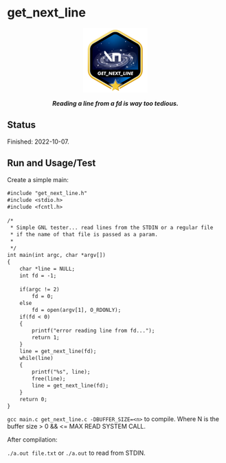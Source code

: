 # get_next_line

<p align="center">
  <img src="https://raw.githubusercontent.com/phrxn/phrxn/master/42/badges/get_next_linem.png" />
</p>
<p align="center">
	<b><i>Reading a line from a fd is way too tedious.</i></b><br>
</p>

## Status
Finished: 2022-10-07.

## Run and Usage/Test

Create a simple main:

```
#include "get_next_line.h"
#include <stdio.h>
#include <fcntl.h>

/*
 * Simple GNL tester... read lines from the STDIN or a regular file
 * if the name of that file is passed as a param.
 *
 */
int main(int argc, char *argv[])
{
    char *line = NULL;
    int fd = -1; 

    if(argc != 2)
        fd = 0;
    else
        fd = open(argv[1], O_RDONLY);
    if(fd < 0)
    {   
        printf("error reading line from fd...");
        return 1;
    }   
    line = get_next_line(fd);
    while(line)
    {   
        printf("%s", line);
        free(line);
        line = get_next_line(fd);
    }   
    return 0;
}
```


``gcc main.c get_next_line.c -DBUFFER_SIZE=<n>`` to compile. Where N is the buffer size > 0 && <= MAX READ SYSTEM CALL.

After compilation:

``./a.out file.txt`` or ``./a.out`` to read from STDIN.
